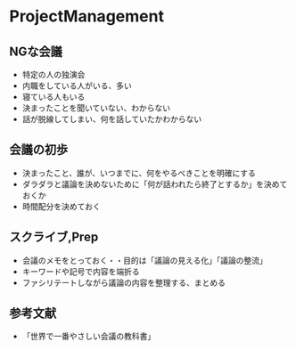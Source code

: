 # ProjectManagement

## NGな会議
- 特定の人の独演会
- 内職をしている人がいる、多い
- 寝ている人もいる
- 決まったことを聞いていない、わからない
- 話が脱線してしまい、何を話していたかわからない

## 会議の初歩
- 決まったこと、誰が、いつまでに、何をやるべきことを明確にする
- ダラダラと議論を決めないために「何が話われたら終了とするか」を決めておくか
- 時間配分を決めておく

## スクライブ,Prep
- 会議のメモをとっておく・・目的は「議論の見える化」「議論の整流」
- キーワードや記号で内容を端折る
- ファシリテートしながら議論の内容を整理する、まとめる


## 参考文献
- 「世界で一番やさしい会議の教科書」
